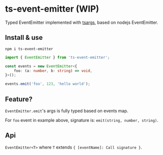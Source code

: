 # ts-event-emitter (WIP)

Typed EventEmitter implemented with [tsargs](https://www.npmjs.com/package/tsargs), based on nodejs EventEmitter.

## Install & use

```
npm i ts-event-emitter
```

```ts
import { EventEmitter } from 'ts-event-emitter';

const events = new EventEmitter<{
    foo: (a: number, b: string) => void,
}>();

events.emit('foo', 123, 'hello world');
```

## Feature?

`EventEmitter.emit`'s args is fully typed based on events map.

For `foo` event in example above, signature is: `emit(string, number, string)`.

## Api

`EventEmitter<T>` where `T` extends `{ [eventName]: Call signature }`.